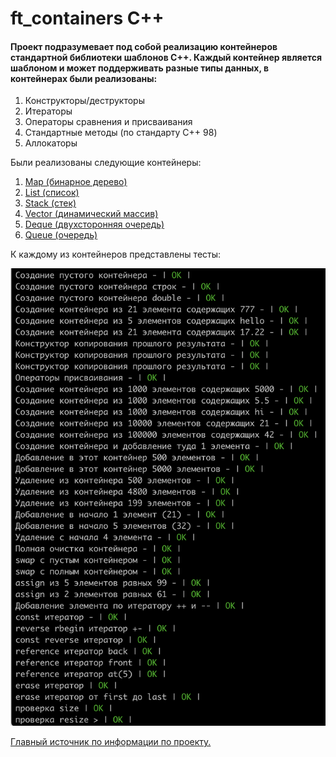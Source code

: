 # ft_containers С++

#### Проект подразумевает под собой реализацию контейнеров стандартной библиотеки шаблонов С++. Каждый контейнер является шаблоном и может поддерживать разные типы данных, в контейнерах были реализованы:
1. Конструкторы/деструкторы
2. Итераторы
3. Операторы сравнения и присваивания
4. Стандартные методы (по стандарту C++ 98)
5. Аллокаторы

Были реализованы следующие контейнеры:
1) [Map (бинарное дерево)](http://www.cplusplus.com/reference/map/map/?kw=map "Map (бинарное дерево)")
2) [List (список)](http://www.cplusplus.com/reference/list/list/?kw=list "List (список)")
3) [Stack (стек)](http://www.cplusplus.com/reference/stack/stack/?kw=stack "Stack (стек)")
4) [Vector (динамический массив)](http://www.cplusplus.com/reference/vector/vector/?kw=vector "Vector (динамический массив)")
5) [Deque (двухсторонняя очередь)](http://www.cplusplus.com/reference/deque/deque/ "Deque (двухсторонняя очередь)")
6) [Queue (очередь)](http://www.cplusplus.com/reference/queue/queue/?kw=queue "Queue (очередь)")

К каждому из контейнеров представлены тесты:

![Тесты](https://raw.githubusercontent.com/atomatoe/ft_containers/master/screenshot/tester.png?token=ARB66CGSG3GWMGBE7Z5F33TALIOU2)

[Главный источник по информации по проекту.](http://www.cplusplus.com "Ссылка")
